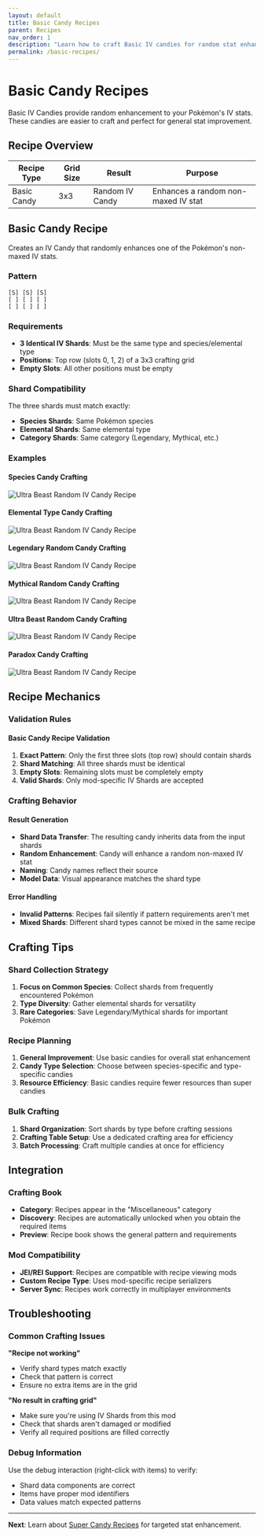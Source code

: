 ```yaml
---
layout: default
title: Basic Candy Recipes
parent: Recipes
nav_order: 1
description: "Learn how to craft Basic IV candies for random stat enhancement"
permalink: /basic-recipes/
---
```


# Basic Candy Recipes

Basic IV Candies provide random enhancement to your Pokémon's IV stats. These candies are easier to craft and perfect for general stat improvement.

## Recipe Overview

| Recipe Type | Grid Size | Result | Purpose |
|-------------|-----------|--------|---------|
| Basic Candy | 3x3 | Random IV Candy | Enhances a random non-maxed IV stat |

## Basic Candy Recipe

Creates an IV Candy that randomly enhances one of the Pokémon's non-maxed IV stats.

### Pattern
```
[S] [S] [S]
[ ] [ ] [ ]
[ ] [ ] [ ]
```

### Requirements
- **3 Identical IV Shards**: Must be the same type and species/elemental type
- **Positions**: Top row (slots 0, 1, 2) of a 3x3 crafting grid
- **Empty Slots**: All other positions must be empty

### Shard Compatibility
The three shards must match exactly:
- **Species Shards**: Same Pokémon species
- **Elemental Shards**: Same elemental type
- **Category Shards**: Same category (Legendary, Mythical, etc.)

### Examples

#### Species Candy Crafting
![Ultra Beast Random IV Candy Recipe](../assets/images/recipes/recipe_random_candy_ultrabeast.png)

#### Elemental Type Candy Crafting
![Ultra Beast Random IV Candy Recipe](../assets/images/recipes/recipe_random_candy_ultrabeast.png)

#### Legendary Random Candy Crafting
![Ultra Beast Random IV Candy Recipe](../assets/images/recipes/recipe_random_candy_ultrabeast.png)

#### Mythical Random Candy Crafting
![Ultra Beast Random IV Candy Recipe](../assets/images/recipes/recipe_random_candy_ultrabeast.png)

#### Ultra Beast Random Candy Crafting
![Ultra Beast Random IV Candy Recipe](../assets/images/recipes/recipe_random_candy_ultrabeast.png)

#### Paradox Candy Crafting
![Ultra Beast Random IV Candy Recipe](../assets/images/recipes/recipe_random_candy_ultrabeast.png)

## Recipe Mechanics

### Validation Rules

#### Basic Candy Recipe Validation
1. **Exact Pattern**: Only the first three slots (top row) should contain shards
2. **Shard Matching**: All three shards must be identical
3. **Empty Slots**: Remaining slots must be completely empty
4. **Valid Shards**: Only mod-specific IV Shards are accepted

### Crafting Behavior

#### Result Generation
- **Shard Data Transfer**: The resulting candy inherits data from the input shards
- **Random Enhancement**: Candy will enhance a random non-maxed IV stat
- **Naming**: Candy names reflect their source
- **Model Data**: Visual appearance matches the shard type

#### Error Handling
- **Invalid Patterns**: Recipes fail silently if pattern requirements aren't met
- **Mixed Shards**: Different shard types cannot be mixed in the same recipe

## Crafting Tips

### Shard Collection Strategy
1. **Focus on Common Species**: Collect shards from frequently encountered Pokémon
2. **Type Diversity**: Gather elemental shards for versatility
3. **Rare Categories**: Save Legendary/Mythical shards for important Pokémon

### Recipe Planning
1. **General Improvement**: Use basic candies for overall stat enhancement
2. **Candy Type Selection**: Choose between species-specific and type-specific candies
3. **Resource Efficiency**: Basic candies require fewer resources than super candies

### Bulk Crafting
1. **Shard Organization**: Sort shards by type before crafting sessions
2. **Crafting Table Setup**: Use a dedicated crafting area for efficiency
3. **Batch Processing**: Craft multiple candies at once for efficiency

## Integration

### Crafting Book
- **Category**: Recipes appear in the "Miscellaneous" category
- **Discovery**: Recipes are automatically unlocked when you obtain the required items
- **Preview**: Recipe book shows the general pattern and requirements

### Mod Compatibility
- **JEI/REI Support**: Recipes are compatible with recipe viewing mods
- **Custom Recipe Type**: Uses mod-specific recipe serializers
- **Server Sync**: Recipes work correctly in multiplayer environments

## Troubleshooting

### Common Crafting Issues

**"Recipe not working"**
- Verify shard types match exactly
- Check that pattern is correct
- Ensure no extra items are in the grid

**"No result in crafting grid"**
- Make sure you're using IV Shards from this mod
- Check that shards aren't damaged or modified
- Verify all required positions are filled correctly

### Debug Information
Use the debug interaction (right-click with items) to verify:
- Shard data components are correct
- Items have proper mod identifiers
- Data values match expected patterns

---

**Next**: Learn about [Super Candy Recipes](super-recipes.md) for targeted stat enhancement.
